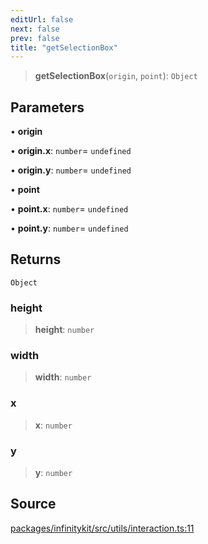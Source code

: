 ```yaml
---
editUrl: false
next: false
prev: false
title: "getSelectionBox"
---
```


> **getSelectionBox**(`origin`, `point`): `Object`

## Parameters

• **origin**

• **origin\.x**: `number`= `undefined`

• **origin\.y**: `number`= `undefined`

• **point**

• **point\.x**: `number`= `undefined`

• **point\.y**: `number`= `undefined`

## Returns

`Object`

### height

> **height**: `number`

### width

> **width**: `number`

### x

> **x**: `number`

### y

> **y**: `number`

## Source

[packages/infinitykit/src/utils/interaction.ts:11](https://github.com/nodenogg-in/alpha-p2p/blob/8383a4b/packages/infinitykit/src/utils/interaction.ts#L11)
